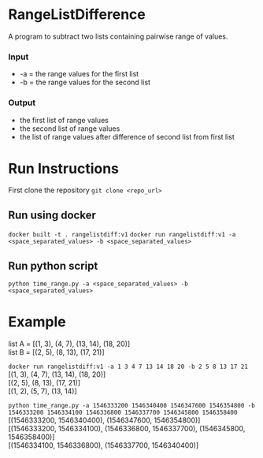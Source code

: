 # RangeListDifference
A program to subtract two lists containing pairwise range of values.

### Input
* -a = the range values for the first list
* -b = the range values for the second list
### Output
* the first list of range values
* the second list of range values
* the list of range values after difference of second list from first list

# Run Instructions
First clone the repository 
```git clone <repo_url>```

## Run using docker
```docker built -t . rangelistdiff:v1```
```docker run rangelistdiff:v1 -a <space_separated_values> -b <space_separated_values>```
## Run python script
```python time_range.py -a <space_separated_values> -b <space_separated_values>```

# Example
list A = [(1, 3), (4, 7), (13, 14), (18, 20)]  
list B = [(2, 5), (8, 13), (17, 21)]

```docker run rangelistdiff:v1 -a 1 3 4 7 13 14 18 20 -b 2 5 8 13 17 21```  
[(1, 3), (4, 7), (13, 14), (18, 20)]  
[(2, 5), (8, 13), (17, 21)]  
[(1, 2), (5, 7), (13, 14)]  
  
```python time_range.py -a 1546333200 1546340400 1546347600 1546354800 -b 1546333200 1546334100 1546336800 1546337700 1546345800 1546358400```  
[(1546333200, 1546340400), (1546347600, 1546354800)]  
[(1546333200, 1546334100), (1546336800, 1546337700), (1546345800, 1546358400)]  
[(1546334100, 1546336800), (1546337700, 1546340400)]  
